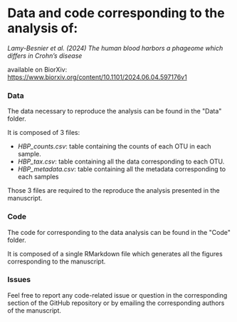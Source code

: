 # Data and code corresponding to the analysis of:

_Lamy-Besnier et al. (2024) The human blood harbors a phageome which differs in Crohn’s disease_

available on BiorXiv: https://www.biorxiv.org/content/10.1101/2024.06.04.597176v1

### Data

The data necessary to reproduce the analysis can be found in the "Data" folder.

It is composed of 3 files:

- *HBP_counts.csv*: table containing the counts of each OTU in each sample.
- *HBP_tax.csv*: table containing all the data corresponding to each OTU.
- *HBP_metadata.csv*: table containing all the metadata corresponding to each samples

Those 3 files are required to the reproduce the analysis presented in the manuscript.

### Code

The code for corresponding to the data analysis can be found in the "Code" folder.

It is composed of a single RMarkdown file which generates all the figures corresponding to the manuscript.

### Issues

Feel free to report any code-related issue or question in the corresponding section of the GitHub repository or by emailing the corresponding authors of the manuscript.


